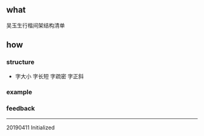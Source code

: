 ## what

吴玉生行楷间架结构清单

## how

### structure

- 字大小 字长短 字疏密 字正斜

### example

### feedback

------

20190411 Initialized